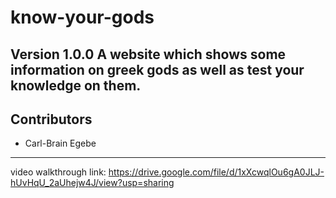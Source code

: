 # know-your-gods

**Version 1.0.0**
A website which shows some information on greek gods as well as test your knowledge on them.
---
## Contributors
  - Carl-Brain Egebe
---

video walkthrough link: https://drive.google.com/file/d/1xXcwqlOu6gA0JLJ-hUvHqU_2aUhejw4J/view?usp=sharing

